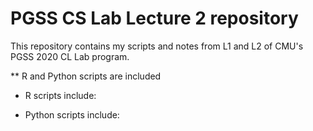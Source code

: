 # PGSS CS Lab Lecture 2 repository 
This repository contains my scripts and notes from L1 and L2 of CMU's PGSS 2020 CL Lab program. 

** R and Python scripts are included
- R scripts include:

- Python scripts include:
